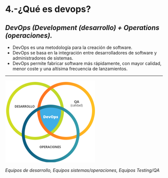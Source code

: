 # 4.-¿Qué es devops?

## *DevOps (Development (desarrollo) + Operations (operaciones).*

* DevOps es una metodología para la creación de software.
* DevOps se basa en la integración entre desarrolladores de software
y administradores de sistemas.
* DevOps permite fabricar software más rápidamente, con mayor calidad,
menor coste y una altísima frecuencia de lanzamientos.
---
![devops](/Imagenes./devops.png)

*Equipos de desarrollo,
Equipos sistemas/operaciones,
Equipos Testing/QA*
